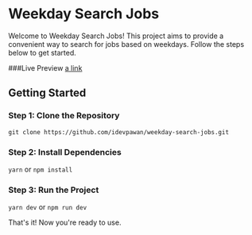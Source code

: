 # Weekday Search Jobs

Welcome to Weekday Search Jobs! This project aims to provide a convenient way to search for jobs based on weekdays. Follow the steps below to get started.

###Live Preview
[a link](https://weekday-search-jobs.vercel.app/)

## Getting Started

### Step 1: Clone the Repository
```git clone https://github.com/idevpawan/weekday-search-jobs.git```

### Step 2: Install Dependencies
```yarn``` or ```npm install```

### Step 3: Run the Project
```yarn dev``` or ```npm run dev```


That's it! Now you're ready to use.
